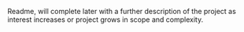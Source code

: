Readme, will complete later with a further description of the project as interest increases or project grows in
                      scope and complexity. 
                      
            